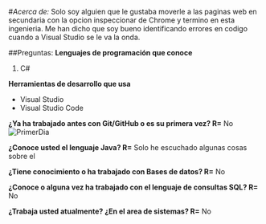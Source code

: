 

#*Acerca de:*
Solo soy alguien que le gustaba moverle a las paginas web en secundaria con la opcion inspeccionar de Chrome y termino en esta ingenieria.
Me han dicho que soy bueno identificando errores en codigo cuando a Visual Studio se le va la onda.

##Preguntas: 
**Lenguajes de programación que conoce**
1. C#

**Herramientas de desarrollo que usa**
* Visual Studio
* Visual Studio Code 

**¿Ya ha trabajado antes con Git/GitHub o es su primera vez?
R=** No
![PrimerDia](https://memegenerator.net/img/instances/75955969/es-mi-primer-dia.jpg)

**¿Conoce usted el lenguaje Java?
R=** Solo he escuchado algunas cosas sobre el

**¿Tiene conocimiento o ha trabajado con Bases de datos?
R=** No

**¿Conoce o alguna vez ha trabajado con el lenguaje de consultas SQL?
R=** No

**¿Trabaja usted atualmente? ¿En el area de sistemas?
R=** No